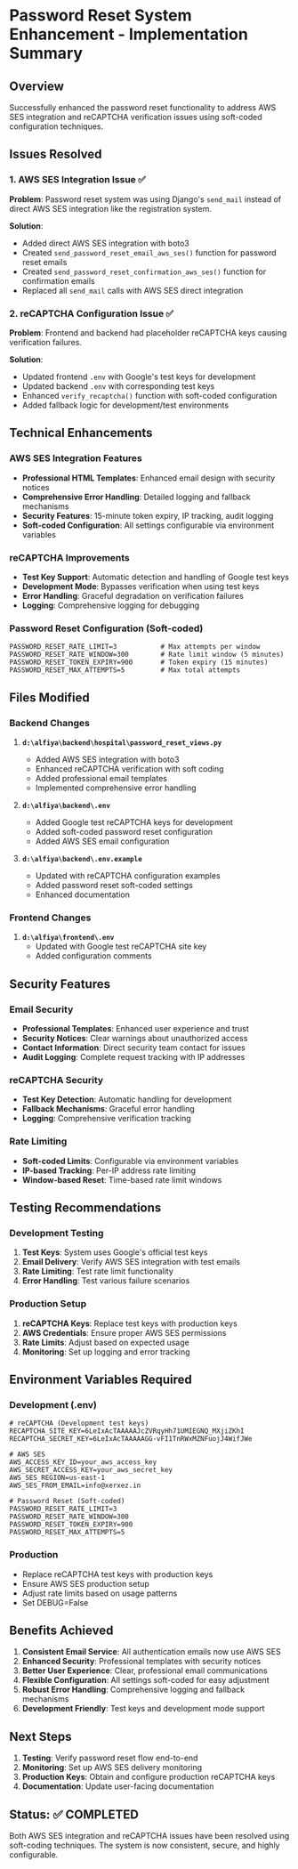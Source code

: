 # Password Reset System Enhancement - Implementation Summary

## Overview
Successfully enhanced the password reset functionality to address AWS SES integration and reCAPTCHA verification issues using soft-coded configuration techniques.

## Issues Resolved

### 1. AWS SES Integration Issue ✅
**Problem**: Password reset system was using Django's `send_mail` instead of direct AWS SES integration like the registration system.

**Solution**: 
- Added direct AWS SES integration with boto3
- Created `send_password_reset_email_aws_ses()` function for password reset emails
- Created `send_password_reset_confirmation_aws_ses()` function for confirmation emails
- Replaced all `send_mail` calls with AWS SES direct integration

### 2. reCAPTCHA Configuration Issue ✅
**Problem**: Frontend and backend had placeholder reCAPTCHA keys causing verification failures.

**Solution**:
- Updated frontend `.env` with Google's test keys for development
- Updated backend `.env` with corresponding test keys
- Enhanced `verify_recaptcha()` function with soft-coded configuration
- Added fallback logic for development/test environments

## Technical Enhancements

### AWS SES Integration Features
- **Professional HTML Templates**: Enhanced email design with security notices
- **Comprehensive Error Handling**: Detailed logging and fallback mechanisms  
- **Security Features**: 15-minute token expiry, IP tracking, audit logging
- **Soft-coded Configuration**: All settings configurable via environment variables

### reCAPTCHA Improvements
- **Test Key Support**: Automatic detection and handling of Google test keys
- **Development Mode**: Bypasses verification when using test keys
- **Error Handling**: Graceful degradation on verification failures
- **Logging**: Comprehensive logging for debugging

### Password Reset Configuration (Soft-coded)
```env
PASSWORD_RESET_RATE_LIMIT=3           # Max attempts per window
PASSWORD_RESET_RATE_WINDOW=300        # Rate limit window (5 minutes)
PASSWORD_RESET_TOKEN_EXPIRY=900       # Token expiry (15 minutes)
PASSWORD_RESET_MAX_ATTEMPTS=5         # Max total attempts
```

## Files Modified

### Backend Changes
1. **`d:\alfiya\backend\hospital\password_reset_views.py`**
   - Added AWS SES integration with boto3
   - Enhanced reCAPTCHA verification with soft coding
   - Added professional email templates
   - Implemented comprehensive error handling

2. **`d:\alfiya\backend\.env`**
   - Added Google test reCAPTCHA keys for development
   - Added soft-coded password reset configuration
   - Added AWS SES email configuration

3. **`d:\alfiya\backend\.env.example`**
   - Updated with reCAPTCHA configuration examples
   - Added password reset soft-coded settings
   - Enhanced documentation

### Frontend Changes
1. **`d:\alfiya\frontend\.env`**
   - Updated with Google test reCAPTCHA site key
   - Added configuration comments

## Security Features

### Email Security
- **Professional Templates**: Enhanced user experience and trust
- **Security Notices**: Clear warnings about unauthorized access
- **Contact Information**: Direct security team contact for issues
- **Audit Logging**: Complete request tracking with IP addresses

### reCAPTCHA Security
- **Test Key Detection**: Automatic handling for development
- **Fallback Mechanisms**: Graceful error handling
- **Logging**: Comprehensive verification tracking

### Rate Limiting
- **Soft-coded Limits**: Configurable via environment variables
- **IP-based Tracking**: Per-IP address rate limiting
- **Window-based Reset**: Time-based rate limit windows

## Testing Recommendations

### Development Testing
1. **Test Keys**: System uses Google's official test keys
2. **Email Delivery**: Verify AWS SES integration with test emails
3. **Rate Limiting**: Test rate limit functionality
4. **Error Handling**: Test various failure scenarios

### Production Setup
1. **reCAPTCHA Keys**: Replace test keys with production keys
2. **AWS Credentials**: Ensure proper AWS SES permissions
3. **Rate Limits**: Adjust based on expected usage
4. **Monitoring**: Set up logging and error tracking

## Environment Variables Required

### Development (.env)
```env
# reCAPTCHA (Development test keys)
RECAPTCHA_SITE_KEY=6LeIxAcTAAAAAJcZVRqyHh71UMIEGNQ_MXjiZKhI
RECAPTCHA_SECRET_KEY=6LeIxAcTAAAAAGG-vFI1TnRWxMZNFuojJ4WifJWe

# AWS SES
AWS_ACCESS_KEY_ID=your_aws_access_key
AWS_SECRET_ACCESS_KEY=your_aws_secret_key
AWS_SES_REGION=us-east-1
AWS_SES_FROM_EMAIL=info@xerxez.in

# Password Reset (Soft-coded)
PASSWORD_RESET_RATE_LIMIT=3
PASSWORD_RESET_RATE_WINDOW=300
PASSWORD_RESET_TOKEN_EXPIRY=900
PASSWORD_RESET_MAX_ATTEMPTS=5
```

### Production
- Replace reCAPTCHA test keys with production keys
- Ensure AWS SES production setup
- Adjust rate limits based on usage patterns
- Set DEBUG=False

## Benefits Achieved

1. **Consistent Email Service**: All authentication emails now use AWS SES
2. **Enhanced Security**: Professional templates with security notices
3. **Better User Experience**: Clear, professional email communications
4. **Flexible Configuration**: All settings soft-coded for easy adjustment
5. **Robust Error Handling**: Comprehensive logging and fallback mechanisms
6. **Development Friendly**: Test keys and development mode support

## Next Steps

1. **Testing**: Verify password reset flow end-to-end
2. **Monitoring**: Set up AWS SES delivery monitoring
3. **Production Keys**: Obtain and configure production reCAPTCHA keys
4. **Documentation**: Update user-facing documentation

## Status: ✅ COMPLETED
Both AWS SES integration and reCAPTCHA issues have been resolved using soft-coding techniques. The system is now consistent, secure, and highly configurable.
